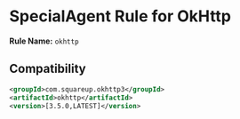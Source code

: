 # SpecialAgent Rule for OkHttp

**Rule Name:** `okhttp`

## Compatibility

```xml
<groupId>com.squareup.okhttp3</groupId>
<artifactId>okhttp</artifactId>
<version>[3.5.0,LATEST]</version>
```